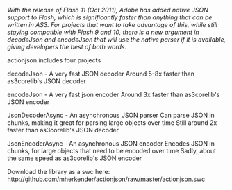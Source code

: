 *With the release of Flash 11 (Oct 2011), Adobe has added native JSON support to Flash, which is significantly faster than anything that can be written in AS3. For projects that want to take advantage of this, while still staying compatible with Flash 9 and 10, there is a new argument in decodeJson and encodeJson that will use the native parser if it is available, giving developers the best of both words.*

actionjson includes four projects

decodeJson - A very fast JSON decoder
Around 5-8x faster than as3corelib's JSON decoder

encodeJson - A very fast json encoder
Around 3x faster than as3corelib's JSON encoder

JsonDecoderAsync - An asynchronous JSON parser
Can parse JSON in chunks, making it great for parsing large objects over time
Still around 2x faster than as3corelib's JSON decoder

JsonEncoderAsync - An asynchronous JSON encoder
Encodes JSON in chunks, for large objects that need to be encoded over time
Sadly, about the same speed as as3corelib's JSON encoder

Download the library as a swc here:
http://github.com/mherkender/actionjson/raw/master/actionjson.swc
